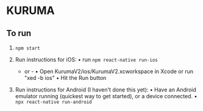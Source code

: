 # KURUMA

## To run
1. ` npm start `

2. Run instructions for iOS:
    • run `npm react-native run-ios`
    - or -
    • Open KurumaV2/ios/KurumaV2.xcworkspace in Xcode or run "xed -b ios"
    • Hit the Run button

3. Run instructions for Android (I haven't done this yet):
    • Have an Android emulator running (quickest way to get started), or a device connected.
    • `npx react-native run-android`
